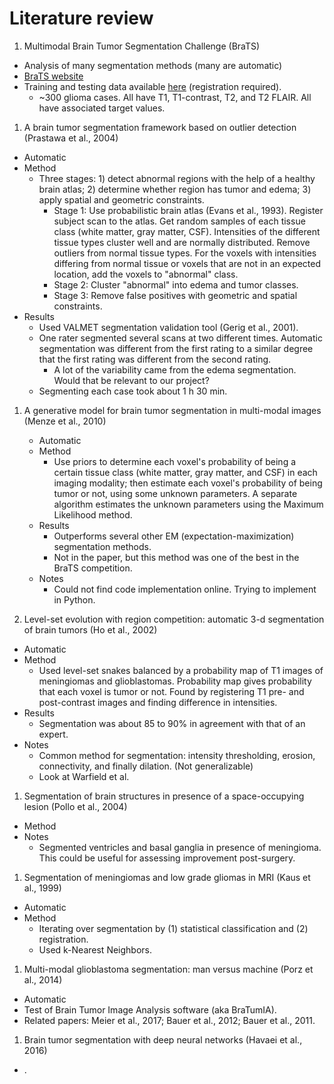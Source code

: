 # Literature review

1. Multimodal Brain Tumor Segmentation Challenge (BraTS)
  - Analysis of many segmentation methods (many are automatic)
  - [BraTS website](http://braintumorsegmentation.org/)
  - Training and testing data available [here](https://www.smir.ch/BRATS/Start2015) (registration required).
    - ~300 glioma cases. All have T1, T1-contrast, T2, and T2 FLAIR. All have associated target values.


1. A brain tumor segmentation framework based on outlier detection (Prastawa et al., 2004)
  - Automatic
  - Method
    - Three stages: 1) detect abnormal regions with the help of a healthy brain atlas; 2) determine whether region has tumor and edema; 3) apply spatial and geometric constraints.
      - Stage 1: Use probabilistic brain atlas (Evans et al., 1993). Register subject scan to the atlas. Get random samples of each tissue class (white matter, gray matter, CSF). Intensities of the different tissue types cluster well and are normally distributed. Remove outliers from normal tissue types. For the voxels with intensities differing from normal tissue or voxels that are not in an expected location, add the voxels to "abnormal" class.
      - Stage 2: Cluster "abnormal" into edema and tumor classes.
      - Stage 3: Remove false positives with geometric and spatial constraints.
  - Results
    - Used VALMET segmentation validation tool (Gerig et al., 2001).
    - One rater segmented several scans at two different times. Automatic segmentation was different from the first rating to a similar degree that the first rating was different from the second rating.
      - A lot of the variability came from the edema segmentation. Would that be relevant to our project?
    - Segmenting each case took about 1 h 30 min.


1. A generative model for brain tumor segmentation in multi-modal images (Menze et al., 2010)
    - Automatic
    - Method
      - Use priors to determine each voxel's probability of being a certain tissue class (white matter, gray matter, and CSF) in each imaging modality; then estimate each voxel's probability of being tumor or not, using some unknown parameters. A separate algorithm estimates the unknown parameters using the Maximum Likelihood method.
    - Results
      - Outperforms several other EM (expectation-maximization) segmentation methods.
      - Not in the paper, but this method was one of the best in the BraTS competition.
    - Notes
      - Could not find code implementation online. Trying to implement in Python.


1. Level-set evolution with region competition: automatic 3-d segmentation of brain tumors (Ho et al., 2002)
  - Automatic
  - Method
    - Used level-set snakes balanced by a probability map of T1 images of meningiomas and glioblastomas. Probability map gives probability that each voxel is tumor or not. Found by registering T1 pre- and post-contrast images and finding difference in intensities.
  - Results
    - Segmentation was about 85 to 90% in agreement with that of an expert.
  - Notes
    - Common method for segmentation: intensity thresholding, erosion, connectivity, and finally dilation. (Not generalizable)
    - Look at Warfield et al.


1. Segmentation of brain structures in presence of a space-occupying lesion (Pollo et al., 2004)
  - Method
  - Notes
     - Segmented ventricles and basal ganglia in presence of meningioma. This could be useful for assessing improvement post-surgery.


1. Segmentation of meningiomas and low grade gliomas in MRI (Kaus et al., 1999)
  - Automatic
  - Method
    - Iterating over segmentation by (1) statistical classification and (2) registration.
    - Used k-Nearest Neighbors.


1. Multi-modal glioblastoma segmentation: man versus machine (Porz et al., 2014)
  - Automatic
  - Test of Brain Tumor Image Analysis software (aka BraTumIA).
  - Related papers: Meier et al., 2017; Bauer et al., 2012; Bauer et al., 2011.


1. Brain tumor segmentation with deep neural networks (Havaei et al., 2016)
  - .
